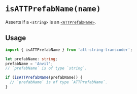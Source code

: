 # `isATTPrefabName(name)`

Asserts if a `<string>` is an [`<ATTPrefabName>`](./ATTPrefabName.md).

## Usage

```ts
import { isATTPrefabName } from 'att-string-transcoder';

let prefabName: string;
prefabName = 'Anvil';
// `prefabName` is of type `string`.

if (isATTPrefabName(prefabName)) {
  // `prefabName` is of type `ATTPrefabName`.
}
```
